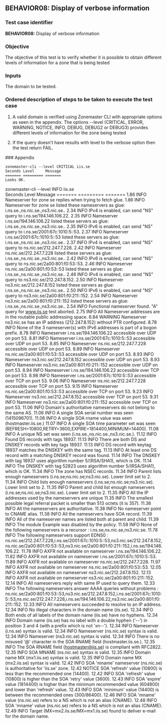 ## BEHAVIOR08: Display of verbose information

### Test case identifier

**BEHAVIOR08:** Display of verbose information 

### Objective 

The objective of this test is to verify whether it is possible to obtain
different levels of information for a zone that is being tested

### Inputs

The  domain to be tested.

### Ordered description of steps to be taken to execute the test case


1. A valid domain is verified using Zonemaster CLI with appropriate options as
seen in the appendix. The options --level (CRITICAL, ERROR, WARNING, NOTICE, INFO, 
DEBUG, DEBUG2 or DEBUG3) provides different levels of information for the zone being tested

2. If the query doesn't have results with level to the verbose option then the
test return FAIL.

### Appendix
```
zonemaster-cli --level CRITICAL iis.se
Seconds Level     Message
======= ========= =======
Looks OK.

```
zonemaster-cli --level INFO iis.se    
Seconds Level     Message
======= ========= =======
   1.86 INFO      Nameserver for zone se replies when trying to fetch glue.
   1.86 INFO      Nameserver for zone se listed these nameservers as glue:
i.ns.se.,ns.nic.se.,ns3.nic.se..
   2.34 INFO      IPv4 is enabled, can send "NS" query to
i.ns.se/194.146.106.22.
   2.35 INFO      Nameserver i.ns.se/194.146.106.22 listed these servers as
glue: i.ns.se.,ns.nic.se.,ns3.nic.se..
   2.35 INFO      IPv6 is enabled, can send "NS" query to
i.ns.se/2001:67c:1010:5::53.
   2.37 INFO      Nameserver i.ns.se/2001:67c:1010:5::53 listed these servers as
glue: i.ns.se.,ns.nic.se.,ns3.nic.se..
   2.37 INFO      IPv4 is enabled, can send "NS" query to
ns.nic.se/212.247.7.228.
   2.42 INFO      Nameserver ns.nic.se/212.247.7.228 listed these servers as
glue: i.ns.se.,ns.nic.se.,ns3.nic.se..
   2.42 INFO      IPv6 is enabled, can send "NS" query to
ns.nic.se/2a00:801:f0:53::53.
   2.46 INFO      Nameserver ns.nic.se/2a00:801:f0:53::53 listed these servers
as glue: i.ns.se.,ns.nic.se.,ns3.nic.se..
   2.46 INFO      IPv4 is enabled, can send "NS" query to
ns3.nic.se/212.247.8.152.
   2.50 INFO      Nameserver ns3.nic.se/212.247.8.152 listed these servers as
glue: i.ns.se.,ns.nic.se.,ns3.nic.se..
   2.50 INFO      IPv6 is enabled, can send "NS" query to
ns3.nic.se/2a00:801:f0:211::152.
   2.54 INFO      Nameserver ns3.nic.se/2a00:801:f0:211::152 listed these
servers as glue: i.ns.se.,ns.nic.se.,ns3.nic.se..
   2.54 INFO      Functional nameserver found. "A" query for www.iis.se test
aborted.
   2.75 INFO      All Nameserver addresses are in the routable public addressing
space.
   6.84 WARNING   Nameserver ns3.nic.se has an IP address (212.247.8.152)
without PTR configured.
   8.78 INFO      None of the 3 nameserver(s) with IPv6 addresses is part of a
bogon prefix.
   8.78 INFO      Nameserver i.ns.se/194.146.106.22 accessible over UDP on port
53.
   8.81 INFO      Nameserver i.ns.se/2001:67c:1010:5::53 accessible over UDP on
port 53.
   8.85 INFO      Nameserver ns.nic.se/212.247.7.228 accessible over UDP on port
53.
   8.89 INFO      Nameserver ns.nic.se/2a00:801:f0:53::53 accessible over UDP on
port 53.
   8.93 INFO      Nameserver ns3.nic.se/212.247.8.152 accessible over UDP on
port 53.
   8.93 INFO      Nameserver ns3.nic.se/2a00:801:f0:211::152 accessible over UDP
on port 53.
   8.94 INFO      Nameserver i.ns.se/194.146.106.22 accessible over TCP on port
53.
   8.98 INFO      Nameserver i.ns.se/2001:67c:1010:5::53 accessible over TCP on
port 53.
   9.06 INFO      Nameserver ns.nic.se/212.247.7.228 accessible over TCP on port
53.
   9.15 INFO      Nameserver ns.nic.se/2a00:801:f0:53::53 accessible over TCP on
port 53.
   9.23 INFO      Nameserver ns3.nic.se/212.247.8.152 accessible over TCP on
port 53.
   9.31 INFO      Nameserver ns3.nic.se/2a00:801:f0:211::152 accessible over TCP
on port 53.
  11.06 INFO      Domain's authoritative nameservers do not belong to the same
AS.
  11.06 INFO      A single SOA serial number was seen (1415096701).
  11.06 INFO      A single SOA rname value was seen (hostmaster.iis.se.)
  11.07 INFO      A single SOA time parameter set was seen
(REFRESH=10800,RETRY=3600,EXPIRE=1814400,MINIMUM=14400).
  11.08 INFO      A unique NS set was seen (i.ns.se.,ns.nic.se.,ns3.nic.se.).
  11.12 INFO      Found DS records with tags 18937.
  11.13 INFO      There are both DS and DNSKEY records with key tags 18937.
  11.13 INFO      DS record with keytag 18937 matches the DNSKEY with the same
tag.
  11.13 INFO      At least one DS record with a matching DNSKEY record was
found.
  11.14 INFO      The DNSKEY with tag 18937 uses algorithm number 5/(RSA/SHA1),
which is OK.
  11.14 INFO      The DNSKEY with tag 52823 uses algorithm number 5/(RSA/SHA1),
which is OK.
  11.34 INFO      The zone has NSEC records.
  11.34 INFO      Parent lists enough nameservers
(i.ns.se;ns.nic.se;ns3.nic.se). Lower limit set to 2.
  11.34 INFO      Child lists enough nameservers (i.ns.se;ns.nic.se;ns3.nic.se).
Lower limit set to 2.
  11.35 INFO      Parent and child list enough nameservers
(i.ns.se;ns.nic.se;ns3.nic.se). Lower limit set to 2.
  11.35 INFO      All the IP addresses used by the nameservers are unique
  11.35 INFO      The smallest possible legal referral packet is smaller than
513 octets (it is 357).
  11.36 INFO      All the nameservers are authoritative.
  11.38 INFO      No nameserver point to CNAME alias.
  11.38 INFO      All the nameservers have SOA record.
  11.39 INFO      All of the nameserver names are listed both at parent and
child.
  11.39 INFO      The module Example was disabled by the policy.
  11.58 INFO      None of the following nameservers is a recursor :
i.ns.se,ns.nic.se,ns3.nic.se.
  11.78 INFO      The following nameservers support EDNS0 :
ns.nic.se/212.247.7.228,i.ns.se/2001:67c:1010:5::53,ns3.nic.se/212.247.8.152,ns.nic.se/2a00:801:f0:53::53,ns3.nic.se/2a00:801:f0:211::152,i.ns.se/194.146.106.22.
  11.78 INFO      AXFR not available on nameserver i.ns.se/194.146.106.22.
  11.82 INFO      AXFR not available on nameserver i.ns.se/2001:67c:1010:5::53.
  11.89 INFO      AXFR not available on nameserver ns.nic.se/212.247.7.228.
  11.97 INFO      AXFR not available on nameserver ns.nic.se/2a00:801:f0:53::53.
  12.05 INFO      AXFR not available on nameserver ns3.nic.se/212.247.8.152.
  12.13 INFO      AXFR not available on nameserver
ns3.nic.se/2a00:801:f0:211::152.
  12.14 INFO      All nameservers reply with same IP used to query them.
  12.33 INFO      The following nameservers answer AAAA queries without problems
:
ns.nic.se/2a00:801:f0:53::53,ns3.nic.se/212.247.8.152,i.ns.se/2001:67c:1010:5::53,ns.nic.se/212.247.7.228,i.ns.se/194.146.106.22,ns3.nic.se/2a00:801:f0:211::152.
  12.33 INFO      All nameservers succeeded to resolve to an IP address.
  12.34 INFO      No illegal characters in the domain name (iis.se).
  12.34 INFO      Both ends of all labels of the domain name (iis.se) have no
hyphens.
  12.34 INFO      Domain name (iis.se) has no label with a double hyphen ('--')
in position 3 and 4 (with a prefix which is not 'xn--').
  12.34 INFO      Nameserver (i.ns.se) syntax is valid.
  12.34 INFO      Nameserver (ns.nic.se) syntax is valid.
  12.34 INFO      Nameserver (ns3.nic.se) syntax is valid.
  12.34 INFO      There is no misused '@' character in the SOA RNAME field
(hostmaster.iis.se.).
  12.35 INFO      The SOA RNAME field (hostmaster@iis.se) is compliant with
RFC2822.
  12.35 INFO      SOA MNAME (ns.nic.se) syntax is valid.
  12.35 INFO      Domain name MX (mx1.iis.se) syntax is valid.
  12.35 INFO      Domain name MX (mx2.iis.se) syntax is valid.
  12.42 INFO      SOA 'mname' nameserver (ns.nic.se) is authoritative for
'iis.se' zone.
  12.42 NOTICE    SOA 'refresh' value (10800) is less than the recommended one
(14400).
  12.42 INFO      SOA 'refresh' value (10800) is higher than the SOA 'retry'
value (3600).
  12.43 INFO      SOA 'expire' value (1814400) is higher than the minimum
recommended value (604800) and lower than 'refresh' value.
  12.43 INFO      SOA 'minimum' value (14400) is between the recommended ones
(300/86400).
  12.46 INFO      SOA 'mname' value (ns.nic.se) refers to a NS which is not an
alias (CNAME).
  12.48 INFO      SOA 'mname' value (ns.nic.se) refers to a NS which is not an
alias (CNAME).
  12.49 INFO      Target (MX=mx2.iis.se/MX=mx1.iis.se) found to deliver e-mail
for the domain name.

```

